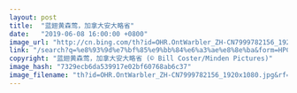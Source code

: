 ```yaml
---
layout: post
title:  "蓝翅黄森莺，加拿大安大略省"
date:   "2019-06-08 16:00:00 +0800"
image_url: "http://cn.bing.com/th?id=OHR.OntWarbler_ZH-CN7999782156_1920x1080.jpg&rf=LaDigue_1920x1080.jpg&pid=hp"
link: "/search?q=%e8%93%9d%e7%bf%85%e9%bb%84%e6%a3%ae%e8%8e%ba&form=HPCAPT&mkt=zh-cn"
copyright: "蓝翅黄森莺，加拿大安大略省 (© Bill Coster/Minden Pictures)"
image_hash: "7329ecb6da539917e02bf60768ab6c37"
image_filename: "th?id=OHR.OntWarbler_ZH-CN7999782156_1920x1080.jpg&rf=LaDigue_1920x1080.jpg&pid=hp"
---
```

